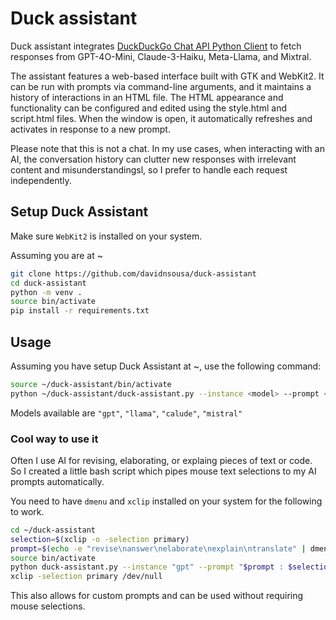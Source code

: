 # Duck assistant

Duck assistant integrates [DuckDuckGo Chat API Python Client](https://github.com/tolgakurtuluss/duckgo-ai-chat-py) to fetch responses from GPT-4O-Mini, Claude-3-Haiku, Meta-Llama, and Mixtral.

The assistant features a web-based interface built with GTK and WebKit2. It can be run with prompts via command-line arguments, and it maintains a history of interactions in an HTML file. The HTML appearance and functionality can be configured and edited using the style.html and script.html files. When the window is open, it automatically refreshes and activates in response to a new prompt.

Please note that this is not a chat. In my use cases, when interacting with an AI, the conversation history can clutter new responses with irrelevant content and misunderstandingsl, so I prefer to handle each request independently.

## Setup Duck Assistant

Make sure `WebKit2` is installed on your system.

Assuming you are at ~

```bash
git clone https://github.com/davidnsousa/duck-assistant
cd duck-assistant
python -m venv .
source bin/activate
pip install -r requirements.txt
```

## Usage

Assuming you have setup Duck Assistant at ~, use the following command:

```bash
source ~/duck-assistant/bin/activate
python ~/duck-assistant/duck-assistant.py --instance <model> --prompt <text>
```

Models available are `"gpt"`, `"llama"`, `"calude"`, `"mistral"`

### Cool way to use it

Often I use AI for revising, elaborating, or explaing pieces of text or code. So I created a little bash script which pipes mouse text selections to my AI prompts automatically.

You need to have `dmenu` and `xclip` installed on your system for the following to work.

```bash
cd ~/duck-assistant
selection=$(xclip -o -selection primary)
prompt=$(echo -e "revise\nanswer\nelaborate\nexplain\ntranslate" | dmenu)
source bin/activate
python duck-assistant.py --instance "gpt" --prompt "$prompt : $selection"
xclip -selection primary /dev/null
```

This also allows for custom prompts and can be used without requiring mouse selections.